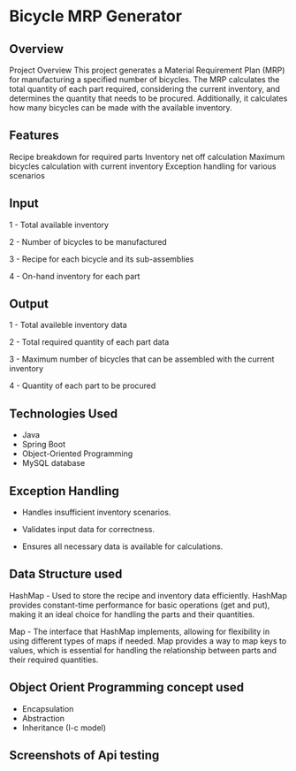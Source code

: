# Bicycle MRP Generator




## Overview
Project Overview
This project generates a Material Requirement Plan (MRP) for manufacturing a specified number of bicycles. The MRP calculates the total quantity of each part required, considering the current inventory, and determines the quantity that needs to be procured. Additionally, it calculates how many bicycles can be made with the available inventory.

## Features

Recipe breakdown for required parts
Inventory net off calculation
Maximum bicycles calculation with current inventory
Exception handling for various scenarios

## Input

1 -  Total available inventory

2 - Number of bicycles to be manufactured

3 -  Recipe for each bicycle and its sub-assemblies

4 -  On-hand inventory for each part

## Output

1 -  Total availeble inventory data

2 -  Total required quantity of each part data

3 -  Maximum number of bicycles that can be assembled with the current inventory

4 -  Quantity of each part to be procured

## Technologies Used

-   Java
-   Spring Boot
-   Object-Oriented Programming
-   MySQL database


## Exception Handling

-   Handles insufficient inventory scenarios.

-   Validates input data for correctness.

-   Ensures all necessary data is available for     calculations.

## Data Structure used

HashMap -  Used to store the recipe and inventory data efficiently. HashMap provides constant-time performance for basic operations (get and put), making it an ideal choice for handling the parts and their quantities.

Map - The interface that HashMap implements, allowing for flexibility in using different types of maps if needed. Map provides a way to map keys to values, which is essential for handling the relationship between parts and their required quantities.

## Object Orient Programming concept used

- Encapsulation
- Abstraction
- Inheritance (I-c model)


## Screenshots of Api testing

